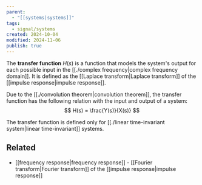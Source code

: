 ```yaml
---
parent:
  - "[[systems|systems]]"
tags:
  - signal/systems
created: 2024-10-04
modified: 2024-11-06
publish: true
---
```

The **transfer function** $H(s)$ is a function that models the system's output for each possible input in the [[./complex frequency|complex frequency domain]]. It is defined as the [[Laplace transform|Laplace transform]] of the [[impulse response|impulse response]].

Due to the [[./convolution theorem|convolution theorem]], the transfer function has the following relation with the input and output of a system:
$$
H(s) = \frac{Y(s)}{X(s)}
$$


The transfer function is defined only for [[./linear time-invariant system|linear time-invariant]] systems.

## Related
- [[frequency response|frequency response]] - [[Fourier transform|Fourier transform]] of the [[impulse response|impulse response]]